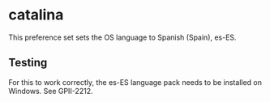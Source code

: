 # catalina

This preference set sets the OS language to Spanish (Spain), es-ES.

## Testing

For this to work correctly, the es-ES language pack needs to be installed on Windows. See GPII-2212. 
